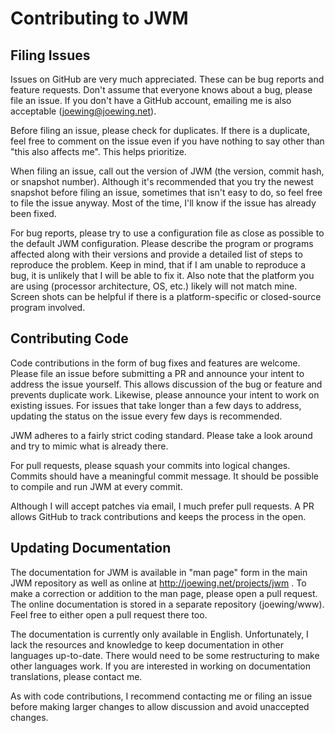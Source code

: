 Contributing to JWM
===================

Filing Issues
-------------

Issues on GitHub are very much appreciated.  These can be bug reports and
feature requests.  Don't assume that everyone knows about a bug, please
file an issue. If you don't have a GitHub account, emailing me is also
acceptable (joewing@joewing.net).

Before filing an issue, please check for duplicates. If there is a
duplicate, feel free to comment on the issue even if you have nothing
to say other than "this also affects me".  This helps prioritize.

When filing an issue, call out the version of JWM (the version, commit hash,
or snapshot number).  Although it's recommended that you try the newest
snapshot before filing an issue, sometimes that isn't easy to do, so
feel free to file the issue anyway. Most of the time, I'll know if the
issue has already been fixed.

For bug reports, please try to use a configuration file as close as possible
to the default JWM configuration.  Please describe the program or programs
affected along with their versions and provide a detailed list of steps
to reproduce the problem.  Keep in mind, that if I am unable to reproduce a
bug, it is unlikely that I will be able to fix it.  Also note that the
platform you are using (processor architecture, OS, etc.) likely will not
match mine. Screen shots can be helpful if there is a platform-specific
or closed-source program involved.

Contributing Code
-----------------

Code contributions in the form of bug fixes and features are welcome.
Please file an issue before submitting a PR and announce your intent
to address the issue yourself.  This allows discussion of the bug or
feature and prevents duplicate work.  Likewise, please announce your
intent to work on existing issues.  For issues that take longer than
a few days to address, updating the status on the issue every few days
is recommended.

JWM adheres to a fairly strict coding standard. Please take a look
around and try to mimic what is already there.

For pull requests, please squash your commits into logical changes.
Commits should have a meaningful commit message. It should be possible
to compile and run JWM at every commit.

Although I will accept patches via email, I much prefer pull requests.
A PR allows GitHub to track contributions and keeps the process in the
open.

Updating Documentation
----------------------

The documentation for JWM is available in "man page" form in the
main JWM repository as well as online at http://joewing.net/projects/jwm .
To make a correction or addition to the man page, please open a pull request.
The online documentation is stored in a separate repository (joewing/www).
Feel free to either open a pull request there too.

The documentation is currently only available in English. Unfortunately,
I lack the resources and knowledge to keep documentation in other languages
up-to-date.  There would need to be some restructuring to make other
languages work.  If you are interested in working on documentation
translations, please contact me.

As with code contributions, I recommend contacting me or filing an issue
before making larger changes to allow discussion and avoid unaccepted
changes.
